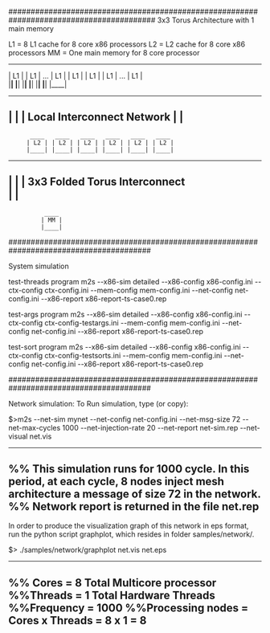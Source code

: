 #########################################################################################
3x3 Torus Architecture with 1 main memory

L1 = 8 L1 cache for 8 core x86 processors
L2 = L2 cache for 8 core x86 processors
MM = One main memory for 8 core processor
 ____   ____       ____   ____   ____   ____       ____  
| L1 | | L1 | ... | L1 | | L1 | | L1 | | L1 | ... | L1 |   
|____| |____|     |____| |____| |____| |____|     |____|

   -------------------------------------------------------
  |                                                       |
  |    		Local Interconnect Network
  |							  |
   -------------------------------------------------------
          ____   ____   ____   ____   ____   ____   
         | L2 | | L2 | | L2 | | L2 | | L2 | | L2 |
         |____| |____| |____| |____| |____| |____|


   -------------------------------------------------------
  |                                                       |
  |   		 3x3 Folded Torus Interconnect   
  |							  |
   -------------------------------------------------------

		  	  ____   
			 | MM |
			 |____|


########################################################################################

System simulation

test-threads program
m2s --x86-sim detailed --x86-config x86-config.ini --ctx-config ctx-config.ini --mem-config mem-config.ini --net-config net-config.ini --x86-report x86-report-ts-case0.rep

test-args program
m2s --x86-sim detailed --x86-config x86-config.ini --ctx-config ctx-config-testargs.ini --mem-config mem-config.ini --net-config net-config.ini --x86-report x86-report-ts-case0.rep

test-sort program
m2s --x86-sim detailed --x86-config x86-config.ini --ctx-config ctx-config-testsorts.ini --mem-config mem-config.ini --net-config net-config.ini --x86-report x86-report-ts-case0.rep

########################################################################################

Network simulation:
To Run simulation, type (or copy):

$>m2s --net-sim mynet --net-config net-config.ini --net-msg-size 72 --net-max-cycles 1000  --net-injection-rate 20 --net-report net-sim.rep --net-visual net.vis 

----------------------------------------------------------------------------------------
%% This simulation runs for 1000 cycle. In this period, at each cycle, 8 nodes inject mesh architecture a message of size 72 in the network. 
%% Network report is returned in the file net.rep 
----------------------------------------------------------------------------------------

In order to produce the visualization graph of this network in eps format, run the 
python script graphplot, which resides in folder samples/network/.

$> ./samples/network/graphplot net.vis net.eps


----------------------------------------------------------------------------------------
%% Cores = 8	Total Multicore processor 
%%Threads = 1 	Total Hardware Threads
%%Frequency = 1000
%%Processing nodes = Cores x Threads = 8 x 1 = 8
----------------------------------------------------------------------------------------
